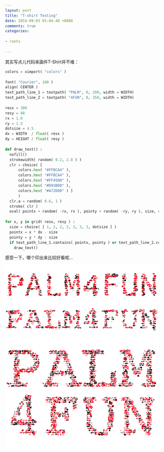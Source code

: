 ```yaml
---
layout: post
title: "T-shirt Testing"
date: 2014-09-03 01:04:48 +0800
comments: true
categories:

- rants

---
```


其实写点儿代码来画件T-Shirt并不难：

``` python
colors = ximport( "colors" )

font( "Courier", 100 )
align( CENTER )
text_path_line_1 = textpath( "PALM", 0, 200, width = WIDTH)
text_path_line_2 = textpath( "4FUN", 0, 350, width = WIDTH)

resx = 300
resy = 80
rx = 1.0
ry = 1.5
dotsize = 4.5
dx = WIDTH  / float( resx )
dy = HEIGHT / float( resy )

def draw_text() :
  nofill()
  strokewidth( random( 0.2, 2.8 ) )
  clr = choice( [
      colors.hex( "#FFBCA4" ),
      colors.hex( "#FFBCA4" ),
      colors.hex( "#FF4500" ),
      colors.hex( "#D93B00" ),
      colors.hex( "#A72D00" ) ]
      )
  clr.a = random( 0.6, 1 )
  stroke( clr )
  oval( pointx + random( -rx, rx ), pointy + random( -ry, ry ), size, size )

for x, y in grid( resx, resy ) :
  size = choice( [ 1, 2, 2, 2, 3, 3, 3, dotsize ] )
  pointx = x * dx - size
  pointy = y * dy - size
  if text_path_line_1.contains( pointx, pointy ) or text_path_line_2.contains( pointx, pointy ) :
    draw_text()
```

感受一下，哪个印出来比较好看呢...

![Vhost threshold](/downloads/images/2014_09/logo1.png "Don't touch me...")
![Vhost threshold](/downloads/images/2014_09/logo2.png "Don't touch me...")
![Vhost threshold](/downloads/images/2014_09/logo3.png "Don't touch me...")
